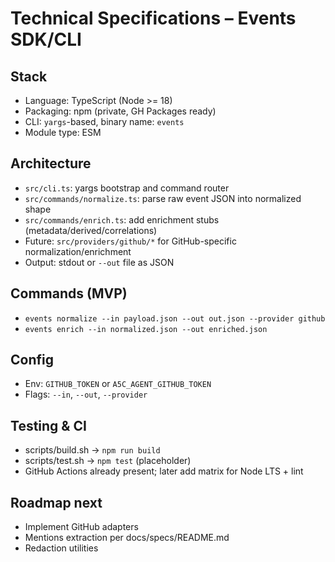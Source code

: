 # Technical Specifications – Events SDK/CLI

## Stack

- Language: TypeScript (Node >= 18)
- Packaging: npm (private, GH Packages ready)
- CLI: `yargs`-based, binary name: `events`
- Module type: ESM

## Architecture

- `src/cli.ts`: yargs bootstrap and command router
- `src/commands/normalize.ts`: parse raw event JSON into normalized shape
- `src/commands/enrich.ts`: add enrichment stubs (metadata/derived/correlations)
- Future: `src/providers/github/*` for GitHub-specific normalization/enrichment
- Output: stdout or `--out` file as JSON

## Commands (MVP)

- `events normalize --in payload.json --out out.json --provider github`
- `events enrich --in normalized.json --out enriched.json`

## Config

- Env: `GITHUB_TOKEN` or `A5C_AGENT_GITHUB_TOKEN`
- Flags: `--in`, `--out`, `--provider`

## Testing & CI

- scripts/build.sh -> `npm run build`
- scripts/test.sh -> `npm test` (placeholder)
- GitHub Actions already present; later add matrix for Node LTS + lint

## Roadmap next

- Implement GitHub adapters
- Mentions extraction per docs/specs/README.md
- Redaction utilities
